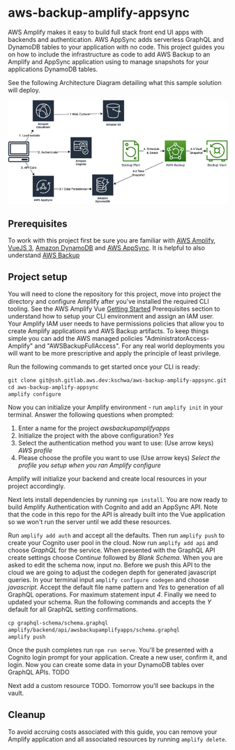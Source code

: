 # aws-backup-amplify-appsync

AWS Amplify makes it easy to build full stack front end UI apps with backends and authentication. AWS AppSync adds serverless GraphQL and DynamoDB tables to your application with no code. This project guides you on how to include the infrastructure as code to add AWS Backup to an Amplify and AppSync application using to manage snapshots for your applications DynamoDB tables. 

See the following Architecture Diagram detailing what this sample solution will deploy.

![Architecture diagram](/public/AwsBackupAmplifyAppsync.png)


## Prerequisites

To work with this project first be sure you are familiar with [AWS Amplify](https://aws.amazon.com/amplify/), [VueJS 3](https://vuejs.org/), [Amazon DynamoDB](https://aws.amazon.com/dynamodb/) and [AWS AppSync](https://aws.amazon.com/appsync/). It is helpful to also understand [AWS Backup](https://aws.amazon.com/backup/)


## Project setup


You will need to clone the repository for this project, move into project the directory and configure Amplify after you've installed the required CLI tooling. See the AWS Amplify Vue [ Getting Started](https://docs.amplify.aws/start/getting-started/installation/q/integration/vue/) Prerequisites section to understand how to setup your CLI environment and assign an IAM user. Your Amplify IAM user needs to have permissions policies that allow you to create Amplify applications and AWS Backup artifacts. To keep things simple you can add the AWS managed policies "AdministratorAccess-Amplify" and "AWSBackupFullAccess". For any real world deployments you will want to be more prescriptive and apply the principle of least privilege. 

Run the following commands to get started once your CLI is ready:

```
git clone git@ssh.gitlab.aws.dev:kschwa/aws-backup-amplify-appsync.git
cd aws-backup-amplify-appsync
amplify configure
```

Now you can initialize your Amplify environment - run `amplify init` in your terminal. Answer the following questions when prompted:

1. Enter a name for the project *awsbackupamplifyapps*
1. Initialize the project with the above configuration? *Yes*
1. Select the authentication method you want to use: (Use arrow keys) *AWS profile*
1. Please choose the profile you want to use (Use arrow keys) *Select the profile you setup when you ran Amplify configure*

Amplify will initialize your backend and create local resources in your project accordingly. 

Next lets install dependencies by running `npm install`. You are now ready to build Amplify Authentication with Cognito and add an AppSync API. Note that the code in this repo for the API is already built into the Vue application so we won't run the server until we add these resources.

Run `amplify add auth` and accept all the defaults. Then run `amplify push` to create your Cognito user pool in the cloud. 
Now run `amplify add api` and choose *GraphQL* for the service. When presented with the GraphQL API create settings choose *Continue* followed by *Blank Schema*. When you are asked to edit the schema now, input *no*. Before we push this API to the cloud we are going to adjust the codegen depth for generated javascript queries. In your terminal input `amplify configure codegen` and choose *javascript*. Accept the default file name pattern and *Yes* to generation of all GraphQL operations. For maximum statement input *4*. Finally we need to updated your schema. Run the following commands and accepts the *Y* default for all GraphQL setting confirmations. 

```
cp graphql-schema/schema.graphql amplify/backend/api/awsbackupamplifyapps/schema.graphql
amplify push
```

Once the push completes run `npm run serve`. You'll be presented with a Cognito login prompt for your application. Create a new user, confirm it, and login. Now you can create some data in your DynamoDB tables over GraphQL APIs. TODO

Next add a custom resource TODO. Tomorrow you'll see backups in the vault. 

## Cleanup

To avoid accruing costs associated with this guide, you can remove your Amplify application and all associated resources by running `amplify delete`.


